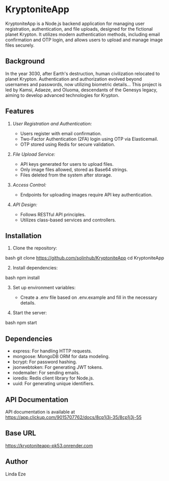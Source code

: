 # KryptoniteApp

KryptoniteApp is a Node.js backend application for managing user registration, authentication, and file uploads, designed for the fictional planet Krypton. It utilizes modern authentication methods, including email confirmation and OTP login, and allows users to upload and manage image files securely.

## Background

In the year 3030, after Earth's destruction, human civilization relocated to planet Krypton. Authentication and authorization evolved beyond usernames and passwords, now utilizing biometric details... This project is led by Kamsi, Adaeze, and Oluoma, descendants of the Genesys legacy, aiming to develop advanced technologies for Krypton.

## Features

1. *User Registration and Authentication:*
   - Users register with email confirmation.
   - Two-Factor Authentication (2FA) login using OTP via Elasticemail.
   - OTP stored using Redis for secure validation.

2. *File Upload Service:*
   - API keys generated for users to upload files.
   - Only image files allowed, stored as Base64 strings.
   - Files deleted from the system after storage.

3. *Access Control:*
   - Endpoints for uploading images require API key authentication.

4. *API Design:*
   - Follows RESTful API principles.
   - Utilizes class-based services and controllers.

## Installation

1. Clone the repository:

bash
git clone https://github.com/solinhub/KryptoniteApp
cd KryptoniteApp


2. Install dependencies:

bash
npm install


3. Set up environment variables:
   - Create a .env file based on .env.example and fill in the necessary details.

4. Start the server:

bash
npm start


## Dependencies

- express: For handling HTTP requests.
- mongoose: MongoDB ORM for data modeling.
- bcrypt: For password hashing.
- jsonwebtoken: For generating JWT tokens.
- nodemailer: For sending emails.
- ioredis: Redis client library for Node.js.
- uuid: For generating unique identifiers.

## API Documentation

API documentation is available at https://app.clickup.com/9015707762/docs/8cp1j3j-35/8cp1j3j-55

## Base URL

https://kryptoniteapp-pk53.onrender.com

## Author

Linda Eze